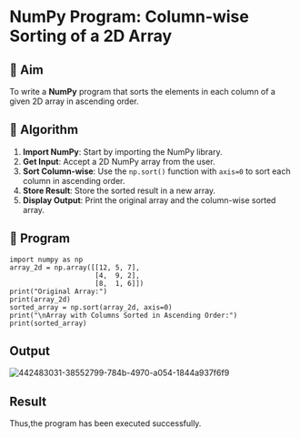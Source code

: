 # NumPy Program: Column-wise Sorting of a 2D Array

## 🎯 Aim
To write a **NumPy** program that sorts the elements in each column of a given 2D array in ascending order.

## 🧠 Algorithm

1. **Import NumPy**: Start by importing the NumPy library.
2. **Get Input**: Accept a 2D NumPy array from the user.
3. **Sort Column-wise**: Use the `np.sort()` function with `axis=0` to sort each column in ascending order.
4. **Store Result**: Store the sorted result in a new array.
5. **Display Output**: Print the original array and the column-wise sorted array.

## 🧾 Program
```
import numpy as np
array_2d = np.array([[12, 5, 7],
                     [4,  9, 2],
                     [8,  1, 6]])
print("Original Array:")
print(array_2d)
sorted_array = np.sort(array_2d, axis=0)
print("\nArray with Columns Sorted in Ascending Order:")
print(sorted_array)
```

## Output
![442483031-38552799-784b-4970-a054-1844a937f6f9](https://github.com/user-attachments/assets/03cfe22f-c038-4d37-8089-3f5b7377363b)

## Result
Thus,the program has been executed successfully.
